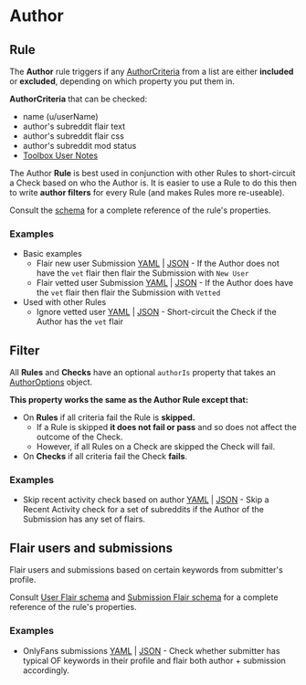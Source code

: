 # Author

## Rule

The **Author** rule triggers if any [AuthorCriteria](https://json-schema.app/view/%23%2Fdefinitions%2FAuthorCriteria?url=https%3A%2F%2Fraw.githubusercontent.com%2FFoxxMD%2Fcontext-mod%2Fmaster%2Fsrc%2FSchema%2FApp.json) from a list are either **included** or **excluded**, depending on which property you put them in.

**AuthorCriteria** that can be checked:
* name (u/userName)
* author's subreddit flair text
* author's subreddit flair css
* author's subreddit mod status
* [Toolbox User Notes](/docs/subreddit/components/userNotes)

The Author **Rule** is best used in conjunction with other Rules to short-circuit a Check based on who the Author is. It is easier to use a Rule to do this then to write **author filters** for every Rule (and makes Rules more re-useable).

Consult the [schema](https://json-schema.app/view/%23%2Fdefinitions%2FAuthorRuleJSONConfig?url=https%3A%2F%2Fraw.githubusercontent.com%2FFoxxMD%2Fcontext-mod%2Fmaster%2Fsrc%2FSchema%2FApp.json) for a complete reference of the rule's properties.

### Examples

* Basic examples
    * Flair new user Submission [YAML](/docs/subreddit/components/author/flairNewUserSubmission.yaml) | [JSON](/docs/subreddit/components/author/flairNewUserSubmission.json5) - If the Author does not have the `vet` flair then flair the Submission with `New User`
    * Flair vetted user Submission [YAML](/docs/subreddit/components/author/flairNewUserSubmission.yaml) | [JSON](/docs/subreddit/components/author/flairNewUserSubmission.json5) - If the Author does have the `vet` flair then flair the Submission with `Vetted`
* Used with other Rules
    * Ignore vetted user [YAML](/docs/subreddit/components/author/flairNewUserSubmission.yaml) | [JSON](/docs/subreddit/components/author/flairNewUserSubmission.json5) - Short-circuit the Check if the Author has the `vet` flair
    
## Filter

All **Rules** and **Checks** have an optional `authorIs` property that takes an [AuthorOptions](https://json-schema.app/view/%23%2Fdefinitions%2FAuthorOptions?url=https%3A%2F%2Fraw.githubusercontent.com%2FFoxxMD%2Fcontext-mod%2Fmaster%2Fsrc%2FSchema%2FApp.json) object. 

**This property works the same as the Author Rule except that:**
* On **Rules** if all criteria fail the Rule is **skipped.** 
  * If a Rule is skipped **it does not fail or pass** and so does not affect the outcome of the Check.
  * However, if all Rules on a Check are skipped the Check will fail.
* On **Checks** if all criteria fail the Check **fails**.

### Examples

* Skip recent activity check based on author [YAML](/docs/subreddit/components/author/authorFilter.yaml) | [JSON](/docs/subreddit/components/author/authorFilter.json5) - Skip a Recent Activity check for a set of subreddits if the Author of the Submission has any set of flairs.

## Flair users and submissions

Flair users and submissions based on certain keywords from submitter's profile.

Consult [User Flair schema](https://json-schema.app/view/%23%2Fdefinitions%2FUserFlairActionJson?url=https%3A%2F%2Fraw.githubusercontent.com%2FFoxxMD%2Fcontext-mod%2Fmaster%2Fsrc%2FSchema%2FApp.json) and [Submission Flair schema](https://json-schema.app/view/%23%2Fdefinitions%2FFlairActionJson?url=https%3A%2F%2Fraw.githubusercontent.com%2FFoxxMD%2Fcontext-mod%2Fmaster%2Fsrc%2FSchema%2FApp.json) for a complete reference of the rule's properties.

### Examples

* OnlyFans submissions [YAML](/docs/subreddit/components/author/onlyfansFlair.yaml) | [JSON](/docs/subreddit/components/author/onlyfansFlair.json5) - Check whether submitter has typical OF keywords in their profile and flair both author + submission accordingly.
